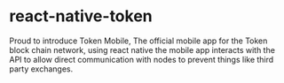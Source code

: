 # react-native-token
Proud to introduce Token Mobile, The official mobile app for the Token block chain network, using react native the mobile app interacts with the API to allow direct communication with nodes to prevent things like third party exchanges.
